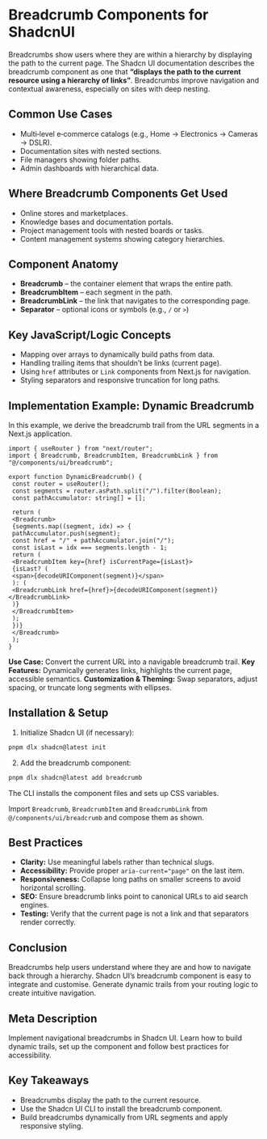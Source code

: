 # Breadcrumb Components for ShadcnUI

Breadcrumbs show users where they are within a hierarchy by displaying the path to the current page. 
The Shadcn UI documentation describes the breadcrumb component as one that **“displays the path to the current resource using a hierarchy of links”**. 
Breadcrumbs improve navigation and contextual awareness, especially on sites with deep nesting.

## Common Use Cases

- Multi‑level e‑commerce catalogs (e.g., Home → Electronics → Cameras → DSLR). 
- Documentation sites with nested sections. 
- File managers showing folder paths. 
- Admin dashboards with hierarchical data.

## Where Breadcrumb Components Get Used

- Online stores and marketplaces. 
- Knowledge bases and documentation portals. 
- Project management tools with nested boards or tasks. 
- Content management systems showing category hierarchies.

## Component Anatomy

- **Breadcrumb** – the container element that wraps the entire path. 
- **BreadcrumbItem** – each segment in the path. 
- **BreadcrumbLink** – the link that navigates to the corresponding page. 
- **Separator** – optional icons or symbols (e.g., `/` or `>`)

## Key JavaScript/Logic Concepts

- Mapping over arrays to dynamically build paths from data. 
- Handling trailing items that shouldn’t be links (current page). 
- Using `href` attributes or `Link` components from Next.js for navigation. 
- Styling separators and responsive truncation for long paths.

## Implementation Example: Dynamic Breadcrumb

In this example, we derive the breadcrumb trail from the URL segments in a Next.js application.

```tsx
import { useRouter } from "next/router";
import { Breadcrumb, BreadcrumbItem, BreadcrumbLink } from "@/components/ui/breadcrumb";

export function DynamicBreadcrumb() {
 const router = useRouter();
 const segments = router.asPath.split("/").filter(Boolean);
 const pathAccumulator: string[] = [];

 return (
 <Breadcrumb>
 {segments.map((segment, idx) => {
 pathAccumulator.push(segment);
 const href = "/" + pathAccumulator.join("/");
 const isLast = idx === segments.length - 1;
 return (
 <BreadcrumbItem key={href} isCurrentPage={isLast}>
 {isLast? (
 <span>{decodeURIComponent(segment)}</span>
 ): (
 <BreadcrumbLink href={href}>{decodeURIComponent(segment)}</BreadcrumbLink>
 )}
 </BreadcrumbItem>
 );
 })}
 </Breadcrumb>
 );
}
```

**Use Case:** Convert the current URL into a navigable breadcrumb trail. 
**Key Features:** Dynamically generates links, highlights the current page, accessible semantics. 
**Customization & Theming:** Swap separators, adjust spacing, or truncate long segments with ellipses.

## Installation & Setup

1. Initialize Shadcn UI (if necessary):
 ```sh
 pnpm dlx shadcn@latest init
 ```
2. Add the breadcrumb component:
 ```sh
 pnpm dlx shadcn@latest add breadcrumb
 ``` 
 The CLI installs the component files and sets up CSS variables.

Import `Breadcrumb`, `BreadcrumbItem` and `BreadcrumbLink` from `@/components/ui/breadcrumb` and compose them as shown.

## Best Practices

- **Clarity:** Use meaningful labels rather than technical slugs. 
- **Accessibility:** Provide proper `aria-current="page"` on the last item. 
- **Responsiveness:** Collapse long paths on smaller screens to avoid horizontal scrolling. 
- **SEO:** Ensure breadcrumb links point to canonical URLs to aid search engines. 
- **Testing:** Verify that the current page is not a link and that separators render correctly.

## Conclusion

Breadcrumbs help users understand where they are and how to navigate back through a hierarchy. Shadcn UI’s breadcrumb component is easy to integrate and customise. Generate dynamic trails from your routing logic to create intuitive navigation.

## Meta Description

Implement navigational breadcrumbs in Shadcn UI. Learn how to build dynamic trails, set up the component and follow best practices for accessibility.

## Key Takeaways

- Breadcrumbs display the path to the current resource. 
- Use the Shadcn UI CLI to install the breadcrumb component. 
- Build breadcrumbs dynamically from URL segments and apply responsive styling.